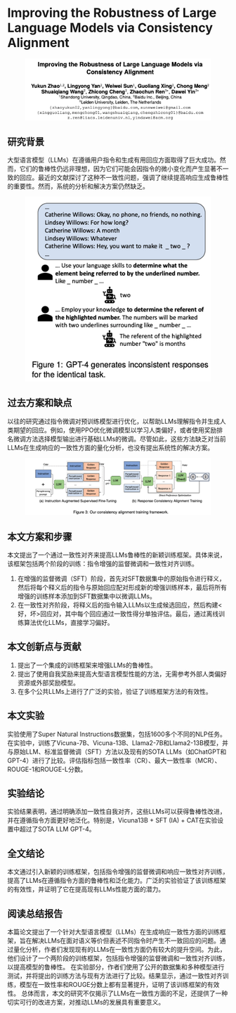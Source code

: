 # Improving the Robustness of Large Language Models via Consistency Alignment

<figure><img src="../.gitbook/assets/image (6) (1) (1) (1) (1).png" alt=""><figcaption></figcaption></figure>

## 研究背景

大型语言模型（LLMs）在遵循用户指令和生成有用回应方面取得了巨大成功。然而，它们的鲁棒性仍远非理想，因为它们可能会因指令的微小变化而产生显著不一致的回应。最近的文献探讨了这种不一致性问题，强调了继续提高响应生成鲁棒性的重要性。然而，系统的分析和解决方案仍然缺乏。

<figure><img src="../.gitbook/assets/image (7) (1) (1) (1).png" alt=""><figcaption></figcaption></figure>

## 过去方案和缺点

以往的研究通过指令微调对预训练模型进行优化，以帮助LLMs理解指令并生成人类期望的回应。例如，使用PPO优化微调模型以学习人类偏好，或者使用奖励排名微调方法选择模型输出进行基础LLMs的微调。尽管如此，这些方法缺乏对当前LLMs在生成响应的一致性方面的量化分析，也没有提出系统性的解决方案。

<figure><img src="../.gitbook/assets/image (8) (1) (1).png" alt=""><figcaption></figcaption></figure>

## 本文方案和步骤

本文提出了一个通过一致性对齐来提高LLMs鲁棒性的新颖训练框架。具体来说，该框架包括两个阶段的训练：指令增强的监督微调和一致性对齐训练。

1. 在增强的监督微调（SFT）阶段，首先对SFT数据集中的原始指令进行释义，然后将每个释义后的指令与原始回应配对形成新的增强训练样本，最后将所有增强的训练样本添加到SFT数据集中以微调LLMs。
2. 在一致性对齐阶段，将释义后的指令输入LLMs以生成候选回应，然后构建<好，坏>回应对，其中每个回应通过一致性得分单独评估。最后，通过离线训练算法优化LLMs，直接学习偏好。

## 本文创新点与贡献

1. 提出了一个集成的训练框架来增强LLMs的鲁棒性。
2. 提出了使用自我奖励来提高大型语言模型性能的方法，无需参考外部人类偏好资源或外部奖励模型。
3. 在多个公共LLMs上进行了广泛的实验，验证了训练框架方法的有效性。

## 本文实验

实验使用了Super Natural Instructions数据集，包括1600多个不同的NLP任务。在实验中，训练了Vicuna-7B、Vicuna-13B、Llama2-7B和Llama2-13B模型，并与原始LLM、标准监督微调（SFT）方法以及现有的SOTA LLMs（如ChatGPT和GPT-4）进行了比较。评估指标包括一致性率（CR）、最大一致性率（MCR）、ROUGE-1和ROUGE-L分数。

## 实验结论

实验结果表明，通过明确添加一致性自我对齐，这些LLMs可以获得鲁棒性改进，并在遵循指令方面更好地泛化。特别是，Vicuna13B + SFT (IA) + CAT在实验设置中超过了SOTA LLM GPT-4。

## 全文结论

本文通过引入新颖的训练框架，包括指令增强的监督微调和响应一致性对齐训练，提高了LLMs在遵循指令方面的鲁棒性和泛化能力。广泛的实验验证了该训练框架的有效性，并证明了它在提高现有LLMs性能方面的潜力。

## 阅读总结报告

本篇论文提出了一个针对大型语言模型（LLMs）在生成响应一致性方面的训练框架，旨在解决LLMs在面对语义等价但表述不同指令时产生不一致回应的问题。通过量化分析，作者们发现现有的LLMs在一致性方面仍有较大的提升空间。为此，他们设计了一个两阶段的训练框架，包括指令增强的监督微调和一致性对齐训练，以提高模型的鲁棒性。 在实验部分，作者们使用了公开的数据集和多种模型进行测试，并将提出的训练方法与现有方法进行了比较。结果显示，通过一致性对齐训练，模型在一致性率和ROUGE分数上都有显著提升，证明了该训练框架的有效性。 总体而言，本文的研究不仅揭示了LLMs在一致性方面的不足，还提供了一种切实可行的改进方案，对推动LLMs的发展具有重要意义。
